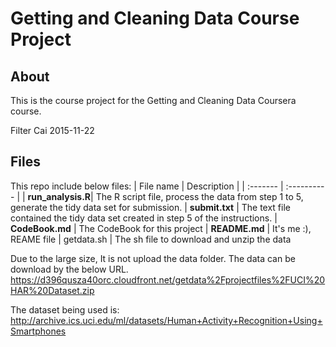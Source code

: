 # Getting and Cleaning Data Course Project
## About
This is the course project for the Getting and Cleaning Data Coursera course. 

Filter Cai
2015-11-22

## Files
This repo include below files:
| File name | Description |
| :-------  | :---------- |
| **run\_analysis.R**| The R script file, process the data from step 1 to 5, generate the tidy data set for submission.
| **submit.txt**     | The text file contained the tidy data set created in step 5 of the instructions.
| **CodeBook.md**    | The CodeBook for this project
| **README.md**      | It's me :),  REAME file
| getdata.sh         | The sh file to download and unzip the data 

Due to the large size, It is not upload the data folder. The data can be download by the below URL.
https://d396qusza40orc.cloudfront.net/getdata%2Fprojectfiles%2FUCI%20HAR%20Dataset.zip 

The dataset being used is: http://archive.ics.uci.edu/ml/datasets/Human+Activity+Recognition+Using+Smartphones 

